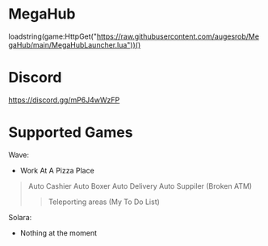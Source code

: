 # MegaHub
loadstring(game:HttpGet("https://raw.githubusercontent.com/augesrob/MegaHub/main/MegaHubLauncher.lua"))()

# Discord
https://discord.gg/mP6J4wWzFP

# Supported Games
Wave:
- Work At A Pizza Place
> Auto Cashier
> Auto Boxer
> Auto Delivery
> Auto Suppiler (Broken ATM)
>> Teleporting areas (My To Do List)

Solara:
- Nothing at the moment

